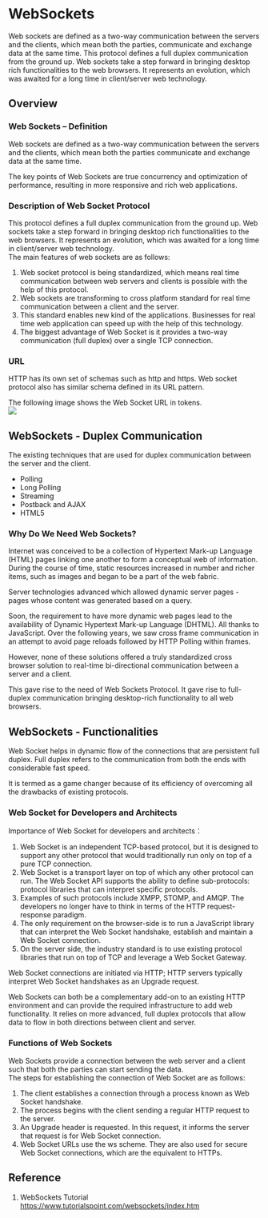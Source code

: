 # WebSockets

Web sockets are defined as a two-way communication between the servers and the clients, which mean both the parties, communicate and exchange data at the same time. This protocol defines a full duplex communication from the ground up. Web sockets take a step forward in bringing desktop rich functionalities to the web browsers. It represents an evolution, which was awaited for a long time in client/server web technology.

## Overview

### Web Sockets – Definition
Web sockets are defined as a two-way communication between the servers and the clients, which mean both the parties communicate and exchange data at the same time.  

The key points of Web Sockets are true concurrency and optimization of performance, resulting in more responsive and rich web applications.  

### Description of Web Socket Protocol
This protocol defines a full duplex communication from the ground up. Web sockets take a step forward in bringing desktop rich functionalities to the web browsers. It represents an evolution, which was awaited for a long time in client/server web technology.  
The main features of web sockets are as follows:  
1. Web socket protocol is being standardized, which means real time communication between web servers and clients is possible with the help of this protocol.  
2. Web sockets are transforming to cross platform standard for real time communication between a client and the server.  
3. This standard enables new kind of the applications. Businesses for real time web application can speed up with the help of this technology.  
4. The biggest advantage of Web Socket is it provides a two-way communication (full duplex) over a single TCP connection.  

### URL
HTTP has its own set of schemas such as http and https. Web socket protocol also has similar schema defined in its URL pattern.

The following image shows the Web Socket URL in tokens.   
![](https://www.tutorialspoint.com/websockets/images/protocol.jpg)

## WebSockets - Duplex Communication
The existing techniques that are used for duplex communication between the server and the client.
- Polling
- Long Polling
- Streaming
- Postback and AJAX
- HTML5


### Why Do We Need Web Sockets?
Internet was conceived to be a collection of Hypertext Mark-up Language (HTML) pages linking one another to form a conceptual web of information. During the course of time, static resources increased in number and richer items, such as images and began to be a part of the web fabric.

Server technologies advanced which allowed dynamic server pages - pages whose content was generated based on a query.

Soon, the requirement to have more dynamic web pages lead to the availability of Dynamic Hypertext Mark-up Language (DHTML). All thanks to JavaScript. Over the following years, we saw cross frame communication in an attempt to avoid page reloads followed by HTTP Polling within frames.

However, none of these solutions offered a truly standardized cross browser solution to real-time bi-directional communication between a server and a client.

This gave rise to the need of Web Sockets Protocol. It gave rise to full-duplex communication bringing desktop-rich functionality to all web browsers.

## WebSockets - Functionalities
Web Socket helps in dynamic flow of the connections that are persistent full duplex. Full duplex refers to the communication from both the ends with considerable fast speed.

It is termed as a game changer because of its efficiency of overcoming all the drawbacks of existing protocols.  

### Web Socket for Developers and Architects
Importance of Web Socket for developers and architects：
1. Web Socket is an independent TCP-based protocol, but it is designed to support any other protocol that would traditionally run only on top of a pure TCP connection.  
2. Web Socket is a transport layer on top of which any other protocol can run. The Web Socket API supports the ability to define sub-protocols: protocol libraries that can interpret specific protocols.  
3. Examples of such protocols include XMPP, STOMP, and AMQP. The developers no longer have to think in terms of the HTTP request-response paradigm.  
4. The only requirement on the browser-side is to run a JavaScript library that can interpret the Web Socket handshake, establish and maintain a Web Socket connection.  
5. On the server side, the industry standard is to use existing protocol libraries that run on top of TCP and leverage a Web Socket Gateway.


Web Socket connections are initiated via HTTP; HTTP servers typically interpret Web Socket handshakes as an Upgrade request.

Web Sockets can both be a complementary add-on to an existing HTTP environment and can provide the required infrastructure to add web functionality. It relies on more advanced, full duplex protocols that allow data to flow in both directions between client and server.

### Functions of Web Sockets
Web Sockets provide a connection between the web server and a client such that both the parties can start sending the data.  
The steps for establishing the connection of Web Socket are as follows:
1. The client establishes a connection through a process known as Web Socket handshake.  
2. The process begins with the client sending a regular HTTP request to the server.  
3. An Upgrade header is requested. In this request, it informs the server that request is for Web Socket connection.   
4. Web Socket URLs use the ws scheme. They are also used for secure Web Socket connections, which are the equivalent to HTTPs.  



## Reference
1. WebSockets Tutorial https://www.tutorialspoint.com/websockets/index.htm
